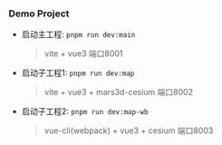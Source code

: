 ### Demo Project

* 启动主工程: `pnpm run dev:main`
  > vite + vue3  端口8001

* 启动子工程1: `pnpm run dev:map`
    > vite + vue3 + mars3d-cesium   端口8002

* 启动子工程2: `pnpm run dev:map-wb`
    > vue-cli(webpack) + vue3 + cesium  端口8003

